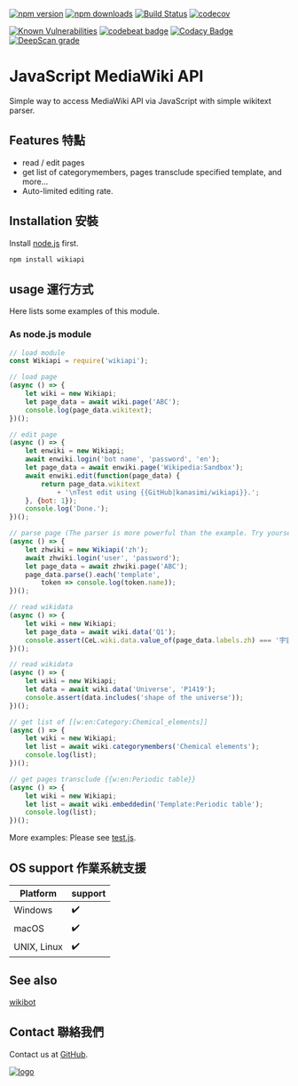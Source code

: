 ﻿[![npm version](https://badge.fury.io/js/wikiapi.svg)](https://www.npmjs.com/package/wikiapi)
[![npm downloads](https://img.shields.io/npm/dm/wikiapi.svg)](https://www.npmjs.com/package/wikiapi)
[![Build Status](https://travis-ci.org/kanasimi/wikiapi.svg?branch=master)](https://travis-ci.org/kanasimi/wikiapi)
[![codecov](https://codecov.io/gh/kanasimi/wikiapi/branch/master/graph/badge.svg)](https://codecov.io/gh/kanasimi/wikiapi)

[![Known Vulnerabilities](https://snyk.io/test/github/kanasimi/wikiapi/badge.svg?targetFile=package.json)](https://snyk.io/test/github/kanasimi/wikiapi?targetFile=package.json)
[![codebeat badge](https://codebeat.co/badges/47d3b442-fd49-4142-a69b-05171bf8fe36)](https://codebeat.co/projects/github-com-kanasimi-wikiapi-master)
[![Codacy Badge](https://api.codacy.com/project/badge/Grade/02aa4b9cc9df4fa9b10389abbb139ebf)](https://app.codacy.com/app/kanasimi/wikiapi?utm_source=github.com&utm_medium=referral&utm_content=kanasimi/wikiapi&utm_campaign=Badge_Grade_Dashboard)
[![DeepScan grade](https://deepscan.io/api/teams/4788/projects/6757/branches/58325/badge/grade.svg)](https://deepscan.io/dashboard#view=project&tid=4788&pid=6757&bid=58325)

# JavaScript MediaWiki API
Simple way to access MediaWiki API via JavaScript with simple wikitext parser.

## Features 特點
*   read / edit pages
*   get list of categorymembers, pages transclude specified template, and more...
*   Auto-limited editing rate.

## Installation 安裝
Install [node.js](https://nodejs.org/) first.

``` sh
npm install wikiapi
```

## usage 運行方式
Here lists some examples of this module.

### As node.js module
``` JavaScript
// load module
const Wikiapi = require('wikiapi');

// load page
(async () => {
	let wiki = new Wikiapi;
	let page_data = await wiki.page('ABC');
	console.log(page_data.wikitext);
})();

// edit page
(async () => {
	let enwiki = new Wikiapi;
	await enwiki.login('bot name', 'password', 'en');
	let page_data = await enwiki.page('Wikipedia:Sandbox');
	await enwiki.edit(function(page_data) {
		return page_data.wikitext
			+ '\nTest edit using {{GitHub|kanasimi/wikiapi}}.';
	}, {bot: 1});
	console.log('Done.');
})();

// parse page (The parser is more powerful than the example. Try yourself!)
(async () => {
	let zhwiki = new Wikiapi('zh');
	await zhwiki.login('user', 'password');
	let page_data = await zhwiki.page('ABC');
	page_data.parse().each('template',
		token => console.log(token.name));
})();

// read wikidata
(async () => {
	let wiki = new Wikiapi;
	let page_data = await wiki.data('Q1');
	console.assert(CeL.wiki.data.value_of(page_data.labels.zh) === '宇宙');
})();

// read wikidata
(async () => {
	let wiki = new Wikiapi;
	let data = await wiki.data('Universe', 'P1419');
	console.assert(data.includes('shape of the universe'));
})();

// get list of [[w:en:Category:Chemical_elements]]
(async () => {
	let wiki = new Wikiapi;
	let list = await wiki.categorymembers('Chemical elements');
	console.log(list);
})();

// get pages transclude {{w:en:Periodic table}}
(async () => {
	let wiki = new Wikiapi;
	let list = await wiki.embeddedin('Template:Periodic table');
	console.log(list);
})();

```

More examples: Please see [test.js](https://github.com/kanasimi/wikiapi/blob/master/_test%20suite/test.js).

## OS support 作業系統支援
| Platform    | support |
| ----------- | ------- |
| Windows     | ✔️      |
| macOS       | ✔️      |
| UNIX, Linux | ✔️      |

## See also
[wikibot](https://github.com/kanasimi/wikibot)

## Contact 聯絡我們
Contact us at [GitHub](https://github.com/kanasimi/wikiapi/issues).

[![logo](https://raw.githubusercontent.com/kanasimi/CeJS/master/_test%20suite/misc/logo.jpg)](http://lyrics.meicho.com.tw/)

